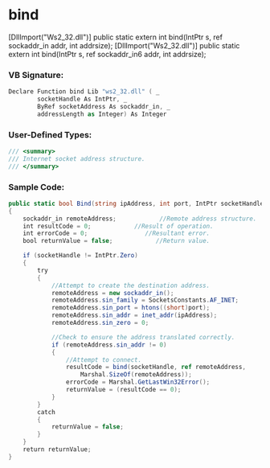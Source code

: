 # bind

\[DllImport("Ws2\_32.dll")]     public static extern int bind(IntPtr s, ref sockaddr\_in addr, int addrsize); \[DllImport("Ws2\_32.dll")]     public static extern int bind(IntPtr s, ref sockaddr\_in6 addr, int addrsize);

### VB Signature:

```cs
Declare Function bind Lib "ws2_32.dll" ( _
        socketHandle As IntPtr, _
        ByRef socketAddress As sockaddr_in, _
        addressLength as Integer) As Integer
```

### User-Defined Types:

```cs
/// <summary>
/// Internet socket address structure.
/// </summary>
```

### Sample Code:

```cs
public static bool Bind(string ipAddress, int port, IntPtr socketHandle)
{
    sockaddr_in remoteAddress;            //Remote address structure.
    int resultCode = 0;            //Result of operation.
    int errorCode = 0;                //Resultant error.
    bool returnValue = false;            //Return value.

    if (socketHandle != IntPtr.Zero)
    {
        try
        {
            //Attempt to create the destination address.
            remoteAddress = new sockaddr_in();
            remoteAddress.sin_family = SocketsConstants.AF_INET;
            remoteAddress.sin_port = htons((short)port);
            remoteAddress.sin_addr = inet_addr(ipAddress);
            remoteAddress.sin_zero = 0;

            //Check to ensure the address translated correctly.
            if (remoteAddress.sin_addr != 0)
            {
                //Attempt to connect.
                resultCode = bind(socketHandle, ref remoteAddress, 
                    Marshal.SizeOf(remoteAddress));
                errorCode = Marshal.GetLastWin32Error();
                returnValue = (resultCode == 0);
            }
        }
        catch
        {
            returnValue = false;
        }
    }
    return returnValue;
}
```

